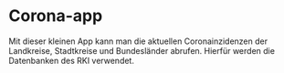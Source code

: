 # Corona-app
Mit dieser kleinen App kann man die aktuellen Coronainzidenzen der Landkreise, Stadtkreise und Bundesländer abrufen. Hierfür werden die Datenbanken des RKI verwendet.
